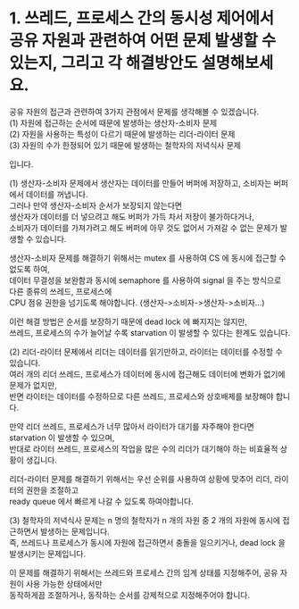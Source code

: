 # 1. 쓰레드, 프로세스 간의 동시성 제어에서 공유 자원과 관련하여 어떤 문제 발생할 수 있는지, 그리고 각 해결방안도 설명해보세요.  

공유 자원의 접근과 관련하여 3가지 관점에서 문제를 생각해볼 수 있겠습니다.  
(1) 자원에 접근하는 순서에 때문에 발생하는 생산자-소비자 문제  
(2) 자원을 사용하는 특성이 다르기 때문에 발생하는 리더-라이터 문제  
(3) 자원의 수가 한정되어 있기 때문에 발생하는 철학자의 저녁식사 문제  

입니다.  

(1) 생산자-소비자 문제에서 생산자는 데이터를 만들어 버퍼에 저장하고, 소비자는 버퍼에서 데이터를 꺼냅니다.  
그러나 만약 생산자-소비자 순서가 보장되지 않는다면   
생산자가 데이터를 더 넣으려고 해도 버퍼가 가득 차서 저장이 불가하다거나,   
소비자가 데이터를 가져가려고 해도 버퍼에 아무 것도 없어서 가져갈 수 없는 문제가 발생할 수 있습니다.  

생산자-소비자 문제를 해결하기 위해서는 mutex 를 사용하여 CS 에 동시에 접근할 수 없도록 하여,  
데이터 무결성을 보완함과 동시에 semaphore 를 사용하여 signal 을 주는 방식으로 다른 종류의 쓰레드, 프로세스에  
CPU 점유 권한을 넘기도록 해야합니다. (생산자->소비자->생산자->소비자...)  

이런 해결 방법은 순서를 보장하기 때문에 dead lock 에 빠지지는 않지만,   
쓰레드, 프로세스의 수가 늘어날 수록 starvation 이 발생할 수 있다는 한계도 있습니다.  

(2) 리더-라이터 문제에서 리더는 데이터를 읽기만하고, 라이터는 데이터를 수정할 수 있습니다.  
여러 개의 리더 쓰레드, 프로세스가 데이터에 동시에 접근해도 데이터에 변화가 없기에 문제가 없지만,   
반면 라이터는 데이터를 수정하므로 다른 쓰레드, 프로세스와 상호배제를 보장해야 합니다.  

만약 리더 쓰레드, 프로세스가 너무 많아서 라이터가 대기를 자주해야 한다면 starvation 이 발생할 수 있으며,  
반대로 라이터 쓰레드, 프로세스의 작업을 많은 수의 리더가 대기해야 하는 비효율적 상황이 생깁니다.  

리더-라이터 문제를 해결하기 위해서는 우선 순위를 사용하여 상황에 맞추어 리더, 라이터의 권한을 조절하고  
ready queue 에서 빠르게 나갈 수 있도록 하여야합니다.  

(3) 철학자의 저녁식사 문제는 n 명의 철학자가 n 개의 자원 중 2 개의 자원에 동시에 접근하면서 발생하는 문제입니다.  
즉, 쓰레드나 프로세스가 동시에 자원에 접근하면서 충돌을 일으키거나, dead lock 을 발생시키는 문제입니다.  

이 문제를 해결하기 위해서는 쓰레드와 프로세스 간의 임계 상태를 지정해주어, 공유 자원이 사용 가능한 상태에서만  
동작하게끔 조절하거나, 동작하는 순서를 강제적으로 지정해주어야 합니다.  
